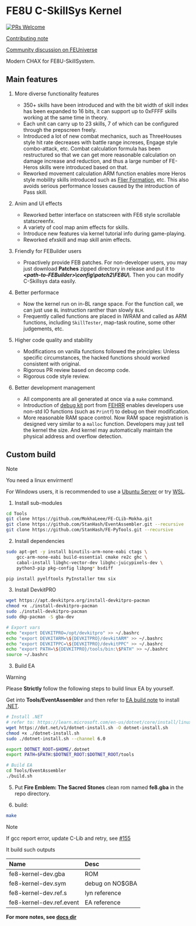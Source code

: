 # FE8U C-SkillSys Kernel

[![PRs Welcome](https://img.shields.io/badge/PRs-welcome-brightgreen.svg?style=flat-square)](https://makeapullrequest.com) 

[Contributing note](./docs/CONTRIBUTING.md)

[Community discussion on FEUniverse](https://feuniverse.us/t/fe8-modern-c-skillsystem-release/24614)

Modern CHAX for FE8U-SkillSystem.

## Main features

1. More diverse functionality features
    - 350+ skills have been introduced and with the bit width of skill index has been expanded to 16 bits, it can support up to 0xFFFF skills working at the same time in theory.
    -  Each unit can carry up to 23 skills, 7 of which can be configured through the prepscreen freely.
    - Introduced a lot of new combat mechanics, such as ThreeHouses style hit rate decreases with battle range increses, Engage style combo-attack, etc. Combat calculation formula has been restructured so that we can get more reasonable calculation on damage increase and reduction, and thus a large number of FE-Heros skills were introduced based on that.
    - Reworked movement calculation ARM function enables more Heros style mobility skills introduced such as [Flier Formation](https://feheroes.fandom.com/wiki/Flier_Formation), etc. This also avoids serious performance losses caused by the introduction of Pass skill.

2. Anim and UI effects
    - Reworked better interface on statscreen with FE6 style scrollable statscreenfx.
    - A variety of cool map anim effects for skills.
    - Introduce new features via kernel tutorial info during game-playing.
    - Reworked efxskill and map skill anim effects.

3. Friendly for FEBuilder users
    - Proactively provide FEB patches. For non-developer users, you may just download **Patches** zipped directory in release and put it to ***\<path-to-FEBuilder\>\config\patch2\FE8U\\***. Then you can modify C-Skillsys data easily.

4. Better performace
    - Now the kernel run on in-BL range space. For the function call, we can just use `BL` instruction ranther than slowly `BLH`.
    - Frequently called functions are placed in IWRAM and called as ARM functions, including `SkillTester`, map-task routine, some other judgements, etc.

5. Higher code quality and stability
    - Modifications on vanilla functions followed the principles: Unless specific circumstances, the hacked functions should worked consistent with original.
    - Rigorous PR review based on decomp code.
    - Rigorous code style review.

6. Better development management
    - All components are all generated at once via a `make` command.
    - Introduction of [debug kit](https://github.com/MokhaLeee/fe8u-cskillsys-kernel/blob/main/include/debug-kit.h) port from [FEHRR](https://github.com/laqieer/FEHRR) enables developers use non-std IO functions (such as `Printf`) to debug on their modification.
    - More reasonable RAM space control. Now RAM space registration is designed very similar to a `malloc` function. Developers may just tell the kernel the size. And kernel may automatically maintain the physical address and overflow detection.

## Custom build

> [!NOTE]
> You need a linux envirment!
>
> For Windows users, it is recommended to use a [Ubuntu Server](https://ubuntu.com/aws) or try [WSL](https://learn.microsoft.com/en-us/windows/wsl/install).

1. Install sub-modules

```bash
cd Tools
git clone https://github.com/MokhaLeee/FE-CLib-Mokha.git
git clone https://github.com/StanHash/EventAssembler.git --recursive
git clone https://github.com/StanHash/FE-PyTools.git --recursive
```

2. Install dependencies

```bash
sudo apt-get -y install binutils-arm-none-eabi ctags \
    gcc-arm-none-eabi build-essential cmake re2c ghc \
    cabal-install libghc-vector-dev libghc-juicypixels-dev \
    python3-pip pkg-config libpng* bsdiff

pip install pyelftools PyInstaller tmx six
```

3. Install DevkitPRO

```bash
wget https://apt.devkitpro.org/install-devkitpro-pacman
chmod +x ./install-devkitpro-pacman
sudo ./install-devkitpro-pacman
sudo dkp-pacman -S gba-dev

# Export vars
echo "export DEVKITPRO=/opt/devkitpro" >> ~/.bashrc
echo "export DEVKITARM=\${DEVKITPRO}/devkitARM" >> ~/.bashrc
echo "export DEVKITPPC=\${DEVKITPRO}/devkitPPC" >> ~/.bashrc
echo "export PATH=\${DEVKITPRO}/tools/bin:\$PATH" >> ~/.bashrc
source ~/.bashrc
```

3. Build EA

> [!WARNING]
> Please **Strictly** follow the following steps to build linux EA by yourself.

Get into **Tools/EventAssembler** and then refer to [EA build note](https://github.com/StanHash/EventAssembler) to install [.NET](https://learn.microsoft.com/en-us/dotnet/core/install/linux-ubuntu).

```bash
# Install .NET
# refer to: https://learn.microsoft.com/en-us/dotnet/core/install/linux-scripted-manual#scripted-install
wget https://dot.net/v1/dotnet-install.sh -O dotnet-install.sh
chmod +x ./dotnet-install.sh
sudo ./dotnet-install.sh --channel 6.0

export DOTNET_ROOT=$HOME/.dotnet
export PATH=$PATH:$DOTNET_ROOT:$DOTNET_ROOT/tools
```

```bash
# Build EA
cd Tools/EventAssembler
./build.sh
```

5. Put **Fire Emblem: The Sacred Stones** clean rom named **fe8.gba** in the repo directory.

4. build:

```bash
make
```

> [!NOTE]
> If gcc report error, update C-Lib and retry, see [#155](https://github.com/MokhaLeee/fe8u-cskillsys-kernel/discussions/115)

It build such outputs

| Name      | Desc 			|
| :--------	| :-----------	|
|fe8-kernel-dev.gba|ROM|
|fe8-kernel-dev.sym|debug on NO$GBA|
|fe8-kernel-dev.ref.s|lyn reference|
|fe8-kernel-dev.ref.event|EA reference|

**For more notes, see [docs dir](./docs/)**
